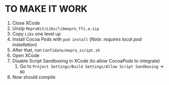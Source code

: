 # TO MAKE IT WORK

1. Close XCode
2. Unzip `MoproKit/Libs/libmopro_ffi.a.zip`
3. Copy `Libs` one level up 
4. Install Cocoa Pods with `pod install` (*Note: requires local pod installation*)
2. After that, run `Confidate/mopro_script.sh`
3. Open XCode
3. Disable Script Sandboxing in XCode (to allow CocoaPods to integrate)
	1. Go to `Project Settings/Build Settings/Allow Script Sandboxing` -> `NO`
2. Now should compile
	